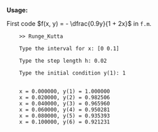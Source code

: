**Usage:**

First code $f(x, y) = - \dfrac{0.9y}{1 + 2x}$ in <code>f.m</code>.

```
    >> Runge_Kutta

    Type the interval for x: [0 0.1]

    Type the step length h: 0.02

    Type the initial condition y(1): 1
    
    
    x = 0.000000, y(1) = 1.000000
    x = 0.020000, y(2) = 0.982506
    x = 0.040000, y(3) = 0.965960
    x = 0.060000, y(4) = 0.950281
    x = 0.080000, y(5) = 0.935393
    x = 0.100000, y(6) = 0.921231
```